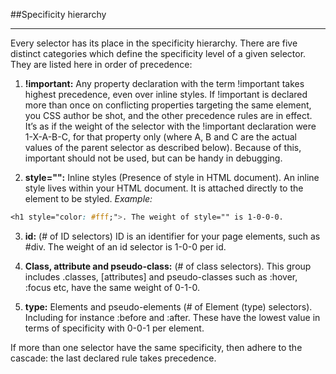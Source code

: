 
##Specificity hierarchy

---

Every selector has its place in the specificity hierarchy. There are five distinct categories which define the specificity level of a given selector. They are listed here in order of precedence:

1. **!important:** Any property declaration with the term !important takes highest precedence, even over inline styles. If !important is declared more than once on conflicting properties targeting the same element, you CSS author be shot, and the other precedence rules are in effect. It’s as if the weight of the selector with the !important declaration were 1-X-A-B-C, for that property only (where A, B and C are the actual values of the parent selector as described below). Because of this, important should not be used, but can be handy in debugging.

2. **style="":**  Inline styles (Presence of style in HTML document).
  An inline style lives within your HTML document. It is attached directly to the element to be styled. *Example:*
  ```css
  <h1 style="color: #fff;">. The weight of style="" is 1-0-0-0.
  ```

3. **id:** (# of ID selectors)
ID is an identifier for your page elements, such as #div. The weight of an id selector is 1-0-0 per id.

4. **Class, attribute and pseudo-class:** (# of class selectors).
This group includes .classes, [attributes] and pseudo-classes such as :hover, :focus etc, have the same weight of 0-1-0.

5. **type:** Elements and pseudo-elements (# of Element (type) selectors).
Including for instance :before and :after. These have the lowest value in terms of specificity with 0-0-1 per element.

If more than one selector have the same specificity, then adhere to the cascade: the last declared rule takes precedence.
